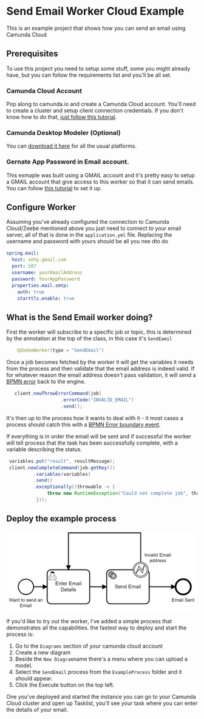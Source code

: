 # Send Email Worker Cloud Example

This is an example project that shows how you can send an email using Camunda Cloud

## Prerequisites

To use this project you need to setup some stuff, some you might already have, but you can follow the requirements list and you'll be all set.

### Camunda Cloud Account
Pop along to camunda.io and create a Camunda Cloud account. You'll need to create a cluster and setup client connection credentials. If you don't know how to do that, [just follow this tutorial](https://docs.camunda.io/docs/guides/getting-started/).

### Camunda Desktop Modeler (Optional)
You can [download it here](https://camunda.com/download/modeler/) for all the usual platforms.

### Gernate App Password in Email account.
This exmaple was built using a GMAIL account and it's pretty easy to setup a GMAIL account that give access to this worker so that it can send emails. You can follow [this tutorial](https://www.javacodemonk.com/spring-boot-send-email-with-gmail-smtp-5caea8f3) to set it up.

## Configure Worker

Assuming you've already configured the connection to Camunda Cloud/Zeebe mentioned above you just need to connect to your email server, all of that is done in the `application.yml` file. Replacing the username and password with yours should be all you nee dto do

```yaml
spring.mail:
  host: smtp.gmail.com
  port: 587
  username: yourEmailAddress
  password: YourAppPassword
  properties.mail.smtp:
    auth: true
    starttls.enable: true

```

## What is the Send Email worker doing?

First the worker will subscribe to a specific job or topic, this is determined by the annotation at the top of the class, in this case it's `SendEamil`

```java
    @ZeebeWorker(type = "SendEmail")
  ```

Once a job becomes fetched by the worker it will get the variables it needs from the process and then validate that the email address is indeed valid. If for whatever reason the email address doesn't pass validation, it will send a [BPMN error](https://docs.camunda.io/docs/components/modeler/bpmn/error-events/error-events/) back to the engine. 

```Java
   client.newThrowErrorCommand(job)
                    .errorCode("INVALID_EMAIL")
                    .send();
```

It's then up to the process how it wants to deal with it - it most cases a process should catch this with a [BPMN Error boundary event](https://docs.camunda.io/docs/components/modeler/bpmn/error-events/error-events/). 

If everything is in order the email will be sent and if successful the worker will tell process that the task has been successfully complete, with a variable describing the status.

```Java
 variables.put("result", resultMessage);
 client.newCompleteCommand(job.getKey())
          .variables(variables)
          .send()
          .exceptionally((throwable -> {
               throw new RuntimeException("Could not complete job", throwable);
           }));
```

## Deploy the example process

![Process](./ExampleProcess/SendEmail.png)

If you'd like to try out the worker, I've added a simple process that demonstrates all the capabilities.
the fastest way to deploy and start the process is:
1. Go to the `Diagrams` section of your camunda cloud account
1. Create a new diagram
1. Beside the `New Diagram`name there's a menu where you can upload a model.
1. Select the `SendEmail` process from the `ExampleProcess` folder and it should appear.
1. Click the Execute button on the top left.

One you've deployed and started the instance you can go to your Camunda Cloud cluster and open up Tasklist, you'll see your task where you can enter the details of your email.








